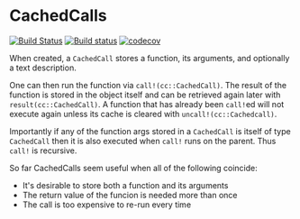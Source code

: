 # CachedCalls
[![Build Status](https://travis-ci.com/HolyLab/CachedCalls.jl.svg?branch=master)](https://travis-ci.com/HolyLab/CachedCalls.jl)
[![Build status](https://ci.appveyor.com/api/projects/status/y3d4brokc6kq6aga?svg=true)](https://ci.appveyor.com/project/Cody-G/cachedcalls/branch/master)
[![codecov](https://codecov.io/gh/HolyLab/CachedCalls.jl/branch/master/graph/badge.svg)](https://codecov.io/gh/HolyLab/CachedCalls.jl)

When created, a `CachedCall` stores a function, its arguments, and optionally a text description.

One can then run the function via `call!(cc::CachedCall)`.  The result of the function is stored in the object itself and can be retrieved again later with `result(cc::CachedCall)`.  A function that has already been `call!`ed will not execute again unless its cache is cleared with `uncall!(cc::Cachedcall)`.

Importantly if any of the function args stored in a `CachedCall` is itself of type `CachedCall` then it is also executed when `call!` runs on the parent.  Thus `call!` is recursive.

So far CachedCalls seem useful when all of the following coincide:
- It's desirable to store both a function and its arguments
- The return value of the funcion is needed more than once
- The call is too expensive to re-run every time
